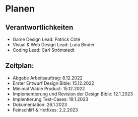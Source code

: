 # Planen

## Verantwortlichkeiten

- Game Design Lead: Patrick Côté
- Visual & Web Design Lead: Luca Binder
- Coding Lead: Carl Strömstedt



## Zeitplan: 

- Abgabe Arbeitsauftrag: 8.12.2022
- Erster Entwurf Design Bible: 15.12.2022
- Minimal Viable Product: 15.12.2022
- Implementierung und Revision der Design Bible: 12.1.2023
- Implentierung Test-Cases: 19.1.2023
- Dokumentation: 26.1.2023
- Feinschliff & Hotfixes: 2.2.2023